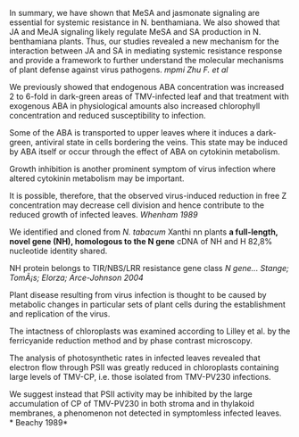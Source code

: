 In summary, we have shown that MeSA and jasmonate signaling are essential for systemic resistance in N. benthamiana. We also showed that JA and MeJA signaling likely regulate MeSA and SA production in N. benthamiana plants. Thus, our studies revealed a new mechanism for the interaction between JA and SA in mediating systemic resistance response and provide a framework to further understand the molecular mechanisms of plant defense against virus pathogens.
*mpmi Zhu F. et al*



We previously showed that endogenous ABA concentration was increased 2 to 6-fold in dark-green areas of TMV-infected leaf and that treatment with exogenous ABA in physiological amounts also increased chlorophyll concentration and reduced susceptibility to infection.

Some of the ABA is transported to upper leaves where it induces a dark-green, antiviral state in cells bordering the veins. This state may be induced by ABA itself or occur through the effect of ABA on cytokinin metabolism.

Growth inhibition is another prominent symptom of virus infection where altered cytokinin metabolism may be important.

It is possible, therefore, that the observed virus-induced reduction in free Z concentration may decrease cell division and hence contribute to the reduced growth of infected leaves.
*Whenham 1989*



We identified and cloned from *N. tabacum* Xanthi nn plants **a full-length, novel gene (NH), homologous to the N gene**
cDNA of NH and H 82,8% nucleotide identity shared.

NH protein belongs to TIR/NBS/LRR resistance gene class
*N gene... Stange; TomÃ¡s; Elorza; Arce-Johnson 2004*



Plant disease resulting from virus infection is thought to be caused by metabolic changes in particular sets of plant cells during the establishment and replication of the virus.

The intactness of chloroplasts was examined according to Lilley et al. by the ferricyanide reduction method and by phase contrast microscopy.

The analysis of photosynthetic rates in infected leaves revealed that electron flow through PSII was greatly reduced in chloroplasts containing large levels of TMV-CP, i.e. those isolated from TMV-PV230 infections.

We suggest instead that PSII activity may be inhibited by the large accumulation of CP of TMV-PV230 in both stroma and in thylakoid membranes, a phenomenon not detected in symptomless infected leaves.
* Beachy 1989*

